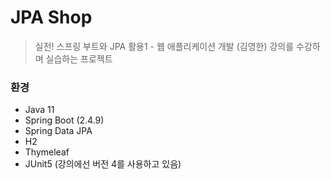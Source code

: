 # JPA Shop
> 실전! 스프링 부트와 JPA 활용1 - 웹 애플리케이션 개발 (김영한)
> 강의를 수강하며 실습하는 프로젝트

### 환경
- Java 11
- Spring Boot (2.4.9)
- Spring Data JPA
- H2
- Thymeleaf
- JUnit5 (강의에선 버전 4를 사용하고 있음)